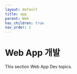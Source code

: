 ```yaml
---
layout: default
title: app
parent: Web
has_children: true
nav_order: 1 
---
```


# Web App 개발

This section Web App Dev topics.
